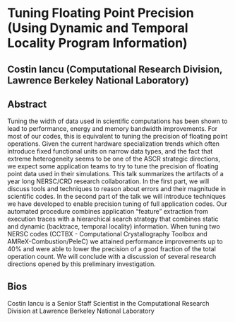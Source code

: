 # Tuning Floating Point Precision (Using Dynamic and Temporal Locality Program Information)
## Costin Iancu (Computational Research Division, Lawrence Berkeley National Laboratory)

## Abstract 
Tuning the width of data used in scientific computations has been shown to lead to performance, energy and memory bandwidth improvements. For most of our codes, this is equivalent to tuning the precision of floating point operations.  Given the current hardware specialization trends which often introduce fixed functional units on narrow data types, and the fact that extreme heterogeneity seems to be one of the ASCR strategic directions, we expect some application teams to try to tune the precision of floating point data used in their simulations.  This talk summarizes the artifacts of a year long NERSC/CRD research collaboration. In the first part, we will discuss tools and techniques to reason about errors and their magnitude in scientific codes. In the second part of the talk we will introduce techniques we have developed to enable precision tuning of full application codes. Our automated procedure combines application “feature” extraction from execution traces with a hierarchical search strategy that combines static and dynamic (backtrace, temporal locality) information. When tuning two NERSC codes (CCTBX - Computational Crystallography Toolbox and AMReX-Combustion/PeleC) we attained performance improvements up to 40\% and were able to lower the precision of a good fraction of the total operation count. We will conclude with a discussion of several research directions opened by this preliminary investigation.

## Bios
Costin Iancu is a Senior Staff Scientist in the Computational Research Division at Lawrence Berkeley National Laboratory

